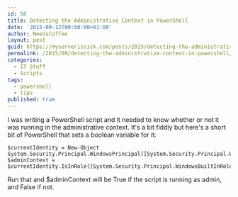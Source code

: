```yaml
---
id: 58
title: Detecting the Administrative Context in PowerShell
date: '2015-09-12T00:00:00+01:00'
author: NeedsCoffee
layout: post
guid: https://myserverissick.com/posts/2015/detecting-the-administrative-context-in-powershell
permalink: /2015/09/detecting-the-administrative-context-in-powershell/
categories:
  - IT Stuff
  - Scripts
tags:
  - powershell
  - tips
published: true
---
```


I was writing a PowerShell script and it needed to know whether or not it was running in the administrative context. It's a bit fiddly but here's a short bit of PowerShell that sets a boolean variable for it:

```
$currentIdentity = New-Object System.Security.Principal.WindowsPrincipal([System.Security.Principal.WindowsIdentity]::GetCurrent())
$adminContext = $currentIdentity.IsInRole([System.Security.Principal.WindowsBuiltInRole]::Administrator)
```

Run that and $adminContext will be True if the script is running as admin, and False if not.
